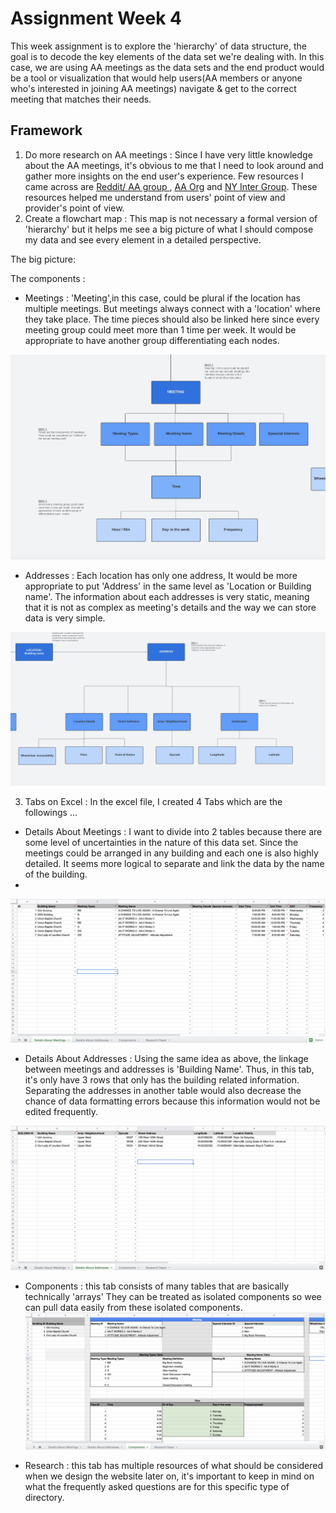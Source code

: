 # Assignment Week 4

This week assignment is to explore the 'hierarchy' of data structure, the goal is to decode the key elements of the data set we're dealing with. In this case, we are using AA meetings as the data sets and the end product would be a tool or visualization that would help users(AA members or anyone who's interested in joining AA meetings) navigate & get to the correct meeting that matches their needs.   


## Framework
1. Do more research on AA meetings : Since I have very little knowledge about the AA meetings, it's obvious to me that I need to look around and gather more insights on the end user's experience. Few resources I came across are [Reddit/ AA group ](https://www.reddit.com/r/alcoholicsanonymous/), [AA Org](https://www.aa.org) and [NY Inter Group](https://www.nyintergroup.org/meetings/?tsml-day=any&tsml-type=REOP&subid=holy-trinity-church-fellowship-hall). These resources helped me understand from users' point of view and provider's point of view. 
2. Create a flowchart map : This map is not necessary a formal version of 'hierarchy' but it helps me see a big picture of what I should compose my data and see every element in a detailed perspective. 

The big picture: 


The components : 

- Meetings : 
'Meeting',in this case, could be plural if the location has multiple meetings. But  meetings always connect with a 'location' where they take place.  The time pieces should also be linked here since every meeting group could meet more than 1 time per week. It would be appropriate to have another group differentiating each nodes.  

![](Week4Images/Meeting1.jpg)

- Addresses : Each location has only one address, It would be more appropriate to put 'Address' in the same level as 'Location or Building name'. The information about each addresses is very static, meaning that it is not as complex as meeting's details and the way we can store data is very simple. 

![](Week4Images/Addresses.jpg)

3. Tabs on Excel : In the excel file, I created 4 Tabs which are the followings ... 

- Details About Meetings : I want to divide into 2 tables because there are some level of uncertainties in the nature of this data set. Since the meetings could be arranged in any building and each one is also highly detailed. It seems more logical to separate and link the data by the name of the building. 
- 
![](Week4Images/Details%20About%20Meetings.jpg)


- Details About Addresses : Using the same idea as above, the linkage between meetings and addresses is 'Building Name'. Thus, in this tab, it's only have 3 rows that only has the building related information. Separating the addresses in another table would also decrease the chance of data formatting errors because this information would not be edited frequently. 

 ![](Week4Images/DetailsAboutAddresses.jpg)

- Components : this tab consists of many tables that are basically technically 'arrays' They can be treated as isolated components so wee can pull data easily from these isolated components. 
 ![](Week4Images/Components.jpg)

- Research : this tab has multiple resources of what should be considered when we design the website later on, it's important to keep in mind on what the frequently asked questions are for this specific type of directory. 


